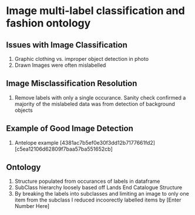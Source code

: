# Image multi-label classification and fashion ontology

## Issues with Image Classification
1. Graphic clothing vs. improper object detection in photo
2. Drawn Images were often mislabelled

## Image Misclassification Resolution
1. Remove labels with only a single occurance. Sanity check confirmed a majority of the mislabeled data was from detection of background objects

## Example of Good Image Detection
1. Antelope example [4381ac7b5ef0e30f3dd12b7177661fd2] [c5ea12106d62809f7baa57ba551652cb]

## Ontology
1. Structure populated from occurances of labels in dataframe
2. SubClass hierarchy loosely based off Lands End Catalogue Structure
3. By breaking the labels into subclasses and limiting an image to only one item from the subclass I reduced incoorectly labelled items by [Enter Number Here]
